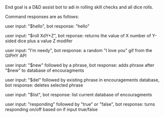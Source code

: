End goal is a D&D assist bot to adi in rolling skill checks and all dice rolls. 

Command responses are as follows:

user input: "$hello", bot response: "hello"

user input: "$roll XdY+Z", bot reponse: returns the value of X number of Y-sided dice plus a value Z modifer

user input: "I'm needy", bot response: a random "I love you" gif from the GIPHY API

user input: "$new" followed by a phrase, bot response: adds phrase after "$new" to database of encouragments

user input: "$del" followed by existing phrase in encouragements database, bot response: deletes selected phrase

user input: "$list", bot response: list current database of encouragments

user input: "responding" followed by "true" or "false", bot response: turns responding on/off based on if input true/false